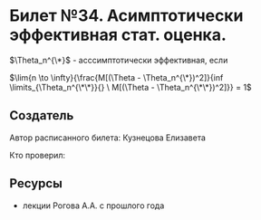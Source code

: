 # Билет №34. Асимптотически эффективная стат. оценка.

$\Theta_n^{\*}$ - асссимптотически эффективная, если

$\lim{n \to \infty}{\frac{M[(\Theta - \Theta_n^{\*})^2]}{inf \limits_{\Theta_n^{\*\*}}{} \ M[(\Theta - \Theta_n^{\*\*})^2]}} = 1$

## Создатель

Автор расписанного билета: Кузнецова Елизавета

Кто проверил:


## Ресурсы
- лекции Рогова А.А. с прошлого года
